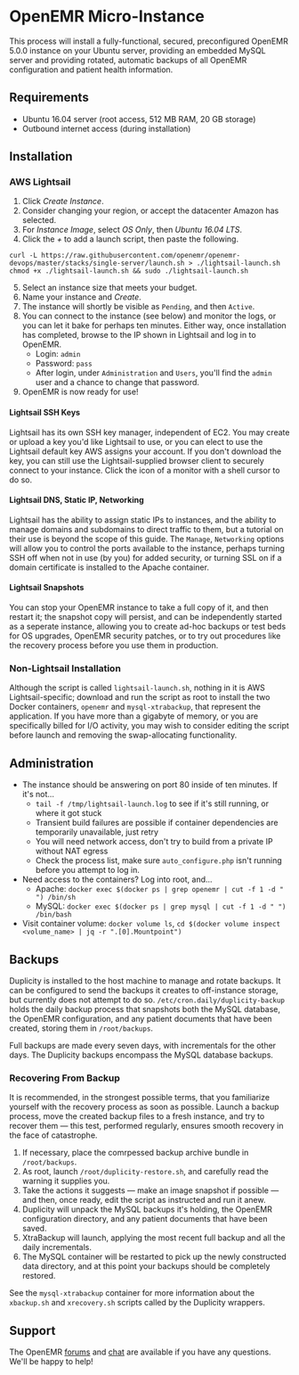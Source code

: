 # OpenEMR Micro-Instance

This process will install a fully-functional, secured, preconfigured OpenEMR 5.0.0 instance on your Ubuntu server, providing an embedded MySQL server and providing rotated, automatic backups of all OpenEMR configuration and patient health information.

## Requirements

* Ubuntu 16.04 server (root access, 512 MB RAM, 20 GB storage)
* Outbound internet access (during installation)

## Installation

### AWS Lightsail

1. Click *Create Instance*.
2. Consider changing your region, or accept the datacenter Amazon has selected.
3. For *Instance Image*, select *OS Only*, then *Ubuntu 16.04 LTS*.
4. Click the *+* to add a launch script, then paste the following.
```
curl -L https://raw.githubusercontent.com/openemr/openemr-devops/master/stacks/single-server/launch.sh > ./lightsail-launch.sh
chmod +x ./lightsail-launch.sh && sudo ./lightsail-launch.sh
```
5. Select an instance size that meets your budget.
6. Name your instance and *Create*.
7. The instance will shortly be visible as `Pending`, and then `Active`.
8. You can connect to the instance (see below) and monitor the logs, or you can let it bake for perhaps ten minutes. Either way, once installation has completed, browse to the IP shown in Lightsail and log in to OpenEMR.
   * Login: `admin`
   * Password: `pass`
   * After login, under `Administration` and `Users`, you'll find the `admin` user and a chance to change that password.
9. OpenEMR is now ready for use!

#### Lightsail SSH Keys

Lightsail has its own SSH key manager, independent of EC2. You may create or upload a key you'd like Lightsail to use, or you can elect to use the Lightsail default key AWS assigns your account. If you don't download the key, you can still use the Lightsail-supplied browser client to securely connect to your instance. Click the icon of a monitor with a shell cursor to do so.

#### Lightsail DNS, Static IP, Networking

Lightsail has the ability to assign static IPs to instances, and the ability to manage domains and subdomains to direct traffic to them, but a tutorial on their use is beyond the scope of this guide. The `Manage`, `Networking` options will allow you to control the ports available to the instance, perhaps turning SSH off when not in use (by you) for added security, or turning SSL on if a domain certificate is installed to the Apache container.

#### Lightsail Snapshots

You can stop your OpenEMR instance to take a full copy of it, and then restart it; the snapshot copy will persist, and can be independently started as a seperate instance, allowing you to create ad-hoc backups or test beds for OS upgrades, OpenEMR security patches, or to try out procedures like the recovery process before you use them in production.

### Non-Lightsail Installation

Although the script is called `lightsail-launch.sh`, nothing in it is AWS Lightsail-specific; download and run the script as root to install the two Docker containers, `openemr` and `mysql-xtrabackup`, that represent the application. If you have more than a gigabyte of memory, or you are specifically billed for I/O activity, you may wish to consider editing the script before launch and removing the swap-allocating functionality.

## Administration

* The instance should be answering on port 80 inside of ten minutes. If it's not...
  * `tail -f /tmp/lightsail-launch.log` to see if it's still running, or where it got stuck
  * Transient build failures are possible if container dependencies are temporarily unavailable, just retry
  * You will need network access, don't try to build from a private IP without NAT egress
  * Check the process list, make sure `auto_configure.php` isn't running before you attempt to log in.
* Need access to the containers? Log into root, and...
  * Apache: `docker exec $(docker ps | grep openemr | cut -f 1 -d " ") /bin/sh`
  * MySQL: `docker exec $(docker ps | grep mysql | cut -f 1 -d " ") /bin/bash`
* Visit container volume: `docker volume ls`, `cd $(docker volume inspect <volume_name> | jq -r ".[0].Mountpoint")`

## Backups

Duplicity is installed to the host machine to manage and rotate backups. It can be configured to send the backups it creates to off-instance storage, but currently does not attempt to do so. `/etc/cron.daily/duplicity-backup` holds the daily backup process that snapshots both the MySQL database, the OpenEMR configuration, and any patient documents that have been created, storing them in `/root/backups`.

Full backups are made every seven days, with incrementals for the other days. The Duplicity backups encompass the MySQL database backups.

### Recovering From Backup

It is recommended, in the strongest possible terms, that you familiarize yourself with the recovery process as soon as possible. Launch a backup process, move the created backup files to a fresh instance, and try to recover them &mdash; this test, performed regularly, ensures smooth recovery in the face of catastrophe.

1. If necessary, place the comrpessed backup archive bundle in `/root/backups`.
2. As root, launch `/root/duplicity-restore.sh`, and carefully read the warning it supplies you.
3. Take the actions it suggests &mdash; make an image snapshot if possible &mdash; and then, once ready, edit the script as instructed and run it anew.
4. Duplicity will unpack the MySQL backups it's holding, the OpenEMR configuration directory, and any patient documents that have been saved.
5. XtraBackup will launch, applying the most recent full backup and all the daily incrementals.
6. The MySQL container will be restarted to pick up the newly constructed data directory, and at this point your backups should be completely restored.

See the `mysql-xtrabackup` container for more information about the `xbackup.sh` and `xrecovery.sh` scripts called by the Duplicity wrappers.

## Support

The OpenEMR [forums](https://community.open-emr.org/) and [chat](https://chat.open-emr.org/) are available if you have any questions. We'll be happy to help!
